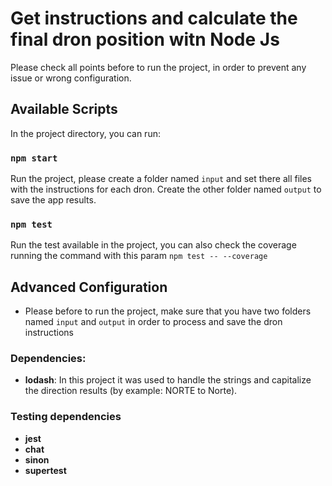 # Get instructions and calculate the final dron position witn Node Js

Please check all points before to run the project, in order to prevent any issue or wrong configuration.

## Available Scripts

In the project directory, you can run:

### `npm start`

Run the project, please create a folder named `input` and set there all files with the instructions for each dron. Create the other folder named `output` to save the app results.

### `npm test`

Run the test available in the project, you can also check the coverage running the command with this param `npm test -- --coverage`

## Advanced Configuration

- Please before to run the project, make sure that you have two folders named `input` and `output` in order to process and save the dron instructions

### Dependencies:

- **lodash**: In this project it was used to handle the strings and capitalize the direction results (by example: NORTE to Norte).

### Testing dependencies

- **jest**
- **chat**
- **sinon**
- **supertest**
